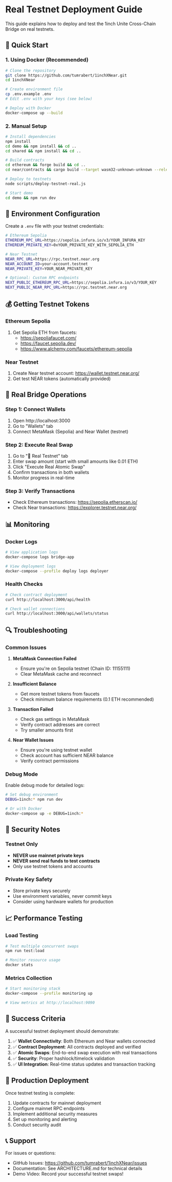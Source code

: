 # Real Testnet Deployment Guide

This guide explains how to deploy and test the 1inch Unite Cross-Chain Bridge on real testnets.

## 🚀 Quick Start

### 1. Using Docker (Recommended)

```bash
# Clone the repository
git clone https://github.com/tumrabert/1inchXNear.git
cd 1inchXNear

# Create environment file
cp .env.example .env
# Edit .env with your keys (see below)

# Deploy with Docker
docker-compose up --build
```

### 2. Manual Setup

```bash
# Install dependencies
npm install
cd demo && npm install && cd ..
cd shared && npm install && cd ..

# Build contracts
cd ethereum && forge build && cd ..
cd near/contracts && cargo build --target wasm32-unknown-unknown --release && cd ../..

# Deploy to testnets
node scripts/deploy-testnet-real.js

# Start demo
cd demo && npm run dev
```

## 🔧 Environment Configuration

Create a `.env` file with your testnet credentials:

```bash
# Ethereum Sepolia
ETHEREUM_RPC_URL=https://sepolia.infura.io/v3/YOUR_INFURA_KEY
ETHEREUM_PRIVATE_KEY=0xYOUR_PRIVATE_KEY_WITH_SEPOLIA_ETH

# Near Testnet
NEAR_RPC_URL=https://rpc.testnet.near.org
NEAR_ACCOUNT_ID=your-account.testnet
NEAR_PRIVATE_KEY=YOUR_NEAR_PRIVATE_KEY

# Optional: Custom RPC endpoints
NEXT_PUBLIC_ETHEREUM_RPC_URL=https://sepolia.infura.io/v3/YOUR_KEY
NEXT_PUBLIC_NEAR_RPC_URL=https://rpc.testnet.near.org
```

## 💰 Getting Testnet Tokens

### Ethereum Sepolia
1. Get Sepolia ETH from faucets:
   - https://sepoliafaucet.com/
   - https://faucet.sepolia.dev/
   - https://www.alchemy.com/faucets/ethereum-sepolia

### Near Testnet
1. Create Near testnet account: https://wallet.testnet.near.org/
2. Get test NEAR tokens (automatically provided)

## 🔗 Real Bridge Operations

### Step 1: Connect Wallets
1. Open http://localhost:3000
2. Go to "Wallets" tab
3. Connect MetaMask (Sepolia) and Near Wallet (testnet)

### Step 2: Execute Real Swap
1. Go to "🚀 Real Testnet" tab
2. Enter swap amount (start with small amounts like 0.01 ETH)
3. Click "Execute Real Atomic Swap"
4. Confirm transactions in both wallets
5. Monitor progress in real-time

### Step 3: Verify Transactions
- Check Ethereum transactions: https://sepolia.etherscan.io/
- Check Near transactions: https://explorer.testnet.near.org/

## 📊 Monitoring

### Docker Logs
```bash
# View application logs
docker-compose logs bridge-app

# View deployment logs
docker-compose --profile deploy logs deployer
```

### Health Checks
```bash
# Check contract deployment
curl http://localhost:3000/api/health

# Check wallet connections
curl http://localhost:3000/api/wallets/status
```

## 🔍 Troubleshooting

### Common Issues

1. **MetaMask Connection Failed**
   - Ensure you're on Sepolia testnet (Chain ID: 11155111)
   - Clear MetaMask cache and reconnect

2. **Insufficient Balance**
   - Get more testnet tokens from faucets
   - Check minimum balance requirements (0.1 ETH recommended)

3. **Transaction Failed**
   - Check gas settings in MetaMask
   - Verify contract addresses are correct
   - Try smaller amounts first

4. **Near Wallet Issues**
   - Ensure you're using testnet wallet
   - Check account has sufficient NEAR balance
   - Verify contract permissions

### Debug Mode

Enable debug mode for detailed logs:

```bash
# Set debug environment
DEBUG=1inch:* npm run dev

# Or with Docker
docker-compose up -e DEBUG=1inch:*
```

## 🔐 Security Notes

### Testnet Only
- **NEVER use mainnet private keys**
- **NEVER send real funds to test contracts**
- Only use testnet tokens and accounts

### Private Key Safety
- Store private keys securely
- Use environment variables, never commit keys
- Consider using hardware wallets for production

## 📈 Performance Testing

### Load Testing
```bash
# Test multiple concurrent swaps
npm run test:load

# Monitor resource usage
docker stats
```

### Metrics Collection
```bash
# Start monitoring stack
docker-compose --profile monitoring up

# View metrics at http://localhost:9090
```

## 🎯 Success Criteria

A successful testnet deployment should demonstrate:

1. ✅ **Wallet Connectivity**: Both Ethereum and Near wallets connected
2. ✅ **Contract Deployment**: All contracts deployed and verified
3. ✅ **Atomic Swaps**: End-to-end swap execution with real transactions
4. ✅ **Security**: Proper hashlock/timelock validation
5. ✅ **UI Integration**: Real-time status updates and transaction tracking

## 🚀 Production Deployment

Once testnet testing is complete:

1. Update contracts for mainnet deployment
2. Configure mainnet RPC endpoints
3. Implement additional security measures
4. Set up monitoring and alerting
5. Conduct security audit

## 📞 Support

For issues or questions:
- GitHub Issues: https://github.com/tumrabert/1inchXNear/issues
- Documentation: See ARCHITECTURE.md for technical details
- Demo Video: Record your successful testnet swaps!